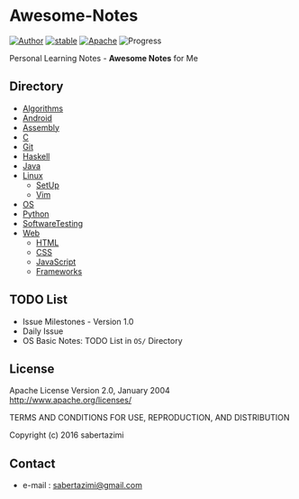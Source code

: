 # Awesome-Notes

[![Author](https://img.shields.io/badge/author-sabertazimi-lightgrey.svg)](https://github.com/sabertazimi)
[![stable](https://img.shields.io/badge/stability-stable-brightgreen.svg)](https://github.com/sabertazimi/Awesome-Notes)
[![Apache](https://img.shields.io/badge/license-Apache%20v2.0-brightgreen.svg)](https://raw.githubusercontent.com/sabertazimi/Awesome-Notes/master/LICENSE)
![Progress](http://progressed.io/bar/36?title=learning)


Personal Learning Notes - **Awesome Notes** for Me

## Directory

- [Algorithms](https://github.com/sabertazimi/Awesome-Notes/tree/master/Algorithms)
- [Android](https://github.com/sabertazimi/Awesome-Notes/tree/master/Android)
- [Assembly](https://github.com/sabertazimi/Awesome-Notes/tree/master/Assembly)
- [C](https://github.com/sabertazimi/Awesome-Notes/tree/master/C)
- [Git](https://github.com/sabertazimi/Awesome-Notes/tree/master/Git)
- [Haskell](https://github.com/sabertazimi/Awesome-Notes/tree/master/Haskell)
- [Java](https://github.com/sabertazimi/Awesome-Notes/tree/master/Java)
- [Linux](https://github.com/sabertazimi/Awesome-Notes/tree/master/Linux)
  - [SetUp](https://github.com/sabertazimi/Awesome-Notes/tree/master/Linux/SetUp)
  - [Vim](https://github.com/sabertazimi/Awesome-Notes/tree/master/Linux/Vim)
- [OS](https://github.com/sabertazimi/Awesome-Notes/tree/master/OS)
- [Python](https://github.com/sabertazimi/Awesome-Notes/tree/master/Python)
- [SoftwareTesting](https://github.com/sabertazimi/Awesome-Notes/tree/master/SoftwareTesting)
- [Web](https://github.com/sabertazimi/Awesome-Notes/tree/master/Web)
  - [HTML](https://github.com/sabertazimi/Awesome-Notes/tree/master/HTML)
  - [CSS](https://github.com/sabertazimi/Awesome-Notes/tree/master/CSS)
  - [JavaScript](https://github.com/sabertazimi/Awesome-Notes/tree/master/JavaScript)
  - [Frameworks](https://github.com/sabertazimi/Awesome-Notes/tree/master/Frameworks)

## TODO List

- Issue Milestones - Version 1.0
- Daily Issue
- OS Basic Notes: TODO List in `OS/` Directory

## License

 Apache License
                           Version 2.0, January 2004
                        http://www.apache.org/licenses/

 TERMS AND CONDITIONS FOR USE, REPRODUCTION, AND DISTRIBUTION

Copyright (c) 2016 sabertazimi

## Contact
- e-mail : sabertazimi@gmail.com
